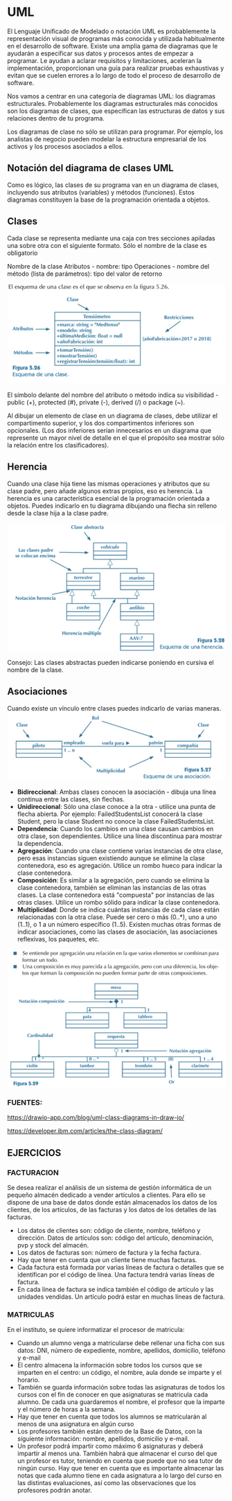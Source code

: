 # UML

El Lenguaje Unificado de Modelado o notación UML es probablemente la representación visual de programas más conocida y utilizada habitualmente en el desarrollo de software. Existe una amplia gama de diagramas que le ayudarán a especificar sus datos y procesos antes de empezar a programar. Le ayudan a aclarar requisitos y limitaciones, aceleran la implementación, proporcionan una guía para realizar pruebas exhaustivas y evitan que se cuelen errores a lo largo de todo el proceso de desarrollo de software.

Nos vamos a centrar en una categoría de diagramas UML: los diagramas estructurales. Probablemente los diagramas estructurales más conocidos son los diagramas de clases, que especifican las estructuras de datos y sus relaciones dentro de tu programa.

Los diagramas de clase no sólo se utilizan para programar. Por ejemplo, los analistas de negocio pueden modelar la estructura empresarial de los activos y los procesos asociados a ellos.

## Notación del diagrama de clases UML
Como es lógico, las clases de su programa van en un diagrama de clases, incluyendo sus atributos (variables) y métodos (funciones). Estos diagramas constituyen la base de la programación orientada a objetos.


## Clases
Cada clase se representa mediante una caja con tres secciones apiladas una sobre otra con el siguiente formato. Sólo el nombre de la clase es obligatorio

Nombre de la clase
Atributos - nombre: tipo
Operaciones - nombre del método (lista de parámetros): tipo del valor de retorno


![b7abc68c8724a2d69b953a2b7b5c7e19.png](_resources/b7abc68c8724a2d69b953a2b7b5c7e19.png)

El símbolo delante del nombre del atributo o método indica su visibilidad - public (+), protected (#), private (-), derived (/) o package (~).

Al dibujar un elemento de clase en un diagrama de clases, debe utilizar el compartimento superior, y los dos compartimentos inferiores son opcionales. (Los dos inferiores serían innecesarios en un diagrama que represente un mayor nivel de detalle en el que el propósito sea mostrar sólo la relación entre los clasificadores).



## Herencia
Cuando una clase hija tiene las mismas operaciones y atributos que su clase padre, pero añade algunos extras propios, eso es herencia. La herencia es una característica esencial de la programación orientada a objetos. Puedes indicarlo en tu diagrama dibujando una flecha sin relleno desde la clase hija a la clase padre.


![46bbb4f2e053f9bdfca272cdcad45fd5.png](_resources/46bbb4f2e053f9bdfca272cdcad45fd5.png)

Consejo: Las clases abstractas pueden indicarse poniendo en cursiva el nombre de la clase.


## Asociaciones
Cuando existe un vínculo entre clases puedes indicarlo de varias maneras.
![e946d542f26479db20f5df07ad170ab5.png](_resources/e946d542f26479db20f5df07ad170ab5.png)

- **Bidireccional**: Ambas clases conocen la asociación - dibuja una línea continua entre las clases, sin flechas.
- **Unidireccional**: Sólo una clase conoce a la otra - utilice una punta de flecha abierta. Por ejemplo: FailedStudentsList conocerá la clase Student, pero la clase Student no conoce la clase FailedStudentsList.
- **Dependencia**: Cuando los cambios en una clase causan cambios en otra clase, son dependientes. Utilice una línea discontinua para mostrar la dependencia.
- **Agregación**: Cuando una clase contiene varias instancias de otra clase, pero esas instancias siguen existiendo aunque se elimine la clase contenedora, eso es agregación. Utilice un rombo hueco para indicar la clase contenedora.
- **Composición**: Es similar a la agregación, pero cuando se elimina la clase contenedora, también se eliminan las instancias de las otras clases. La clase contenedora está "compuesta" por instancias de las otras clases. Utilice un rombo sólido para indicar la clase contenedora.
- **Multiplicidad**: Donde se indica cuántas instancias de cada clase están relacionadas con la otra clase. Puede ser cero o más (0..*), uno a uno (1..1), o 1 a un número específico (1..5).
Existen muchas otras formas de indicar asociaciones, como las clases de asociación, las asociaciones reflexivas, los paquetes, etc.

![03fa5d0e325ca0445e258be820d2c7d0.png](_resources/03fa5d0e325ca0445e258be820d2c7d0.png)


### FUENTES:
https://drawio-app.com/blog/uml-class-diagrams-in-draw-io/

https://developer.ibm.com/articles/the-class-diagram/

## EJERCICIOS

### FACTURACION 
Se desea realizar el análisis de un sistema de gestión informática de un pequeño almacén dedicado a vender artículos a clientes. Para ello se dispone de una base de datos donde están almacenados los datos de los clientes, de los artículos, de las facturas y los datos de los detalles de las facturas. 

- Los datos de clientes son: código de cliente, nombre, teléfono y dirección. Datos de artículos son: código del artículo, denominación, pvp y stock del almacén. 
- Los datos de facturas son: número de factura y la fecha factura.
- Hay que tener en cuenta que un cliente tiene muchas facturas. 
- Cada factura está formada por varias líneas de factura o detalles que se identifican por el código de línea. Una factura tendrá varias líneas de factura.
- En cada línea de factura se indica también el código de artículo y las unidades vendidas. Un artículo podrá estar en muchas líneas de factura.


### MATRICULAS
En el instituto, se quiere informatizar el procesor de matricula:
- Cuando un alumno venga a matricularse debe rellenar una ficha con sus datos: DNI, número de expediente, nombre, apellidos, domicilio, teléfono y e-mail
- El centro  almacena la información sobre todos los cursos que se imparten en el centro: un código, el nombre, aula donde se imparte y el horario.
- También se guarda información sobre todas las asignaturas de todos los cursos con el fin de conocer en que asignaturas se matricula cada alumno. De cada una guardaremos el nombre, el profesor que la imparte y el número de horas a la semana. 
- Hay que tener en cuenta que todos los alumnos se matricularán al menos de una asignatura en algún curso
- Los profesores también están dentro de la Base de Datos, con la siguiente información: nombre, apellidos, domicilio y e-mail. 
- Un profesor podrá impartir como máximo 6 asignaturas y deberá impartir al menos una. También habrá que almacenar el curso del que un profesor es tutor, teniendo en cuenta que puede que no sea tutor de ningún curso.
Hay que tener en cuenta que es importante almacenar las notas que cada alumno tiene en cada asignatura a lo largo del curso en las distintas evaluaciones, así como las observaciones que los profesores podrán anotar. 


